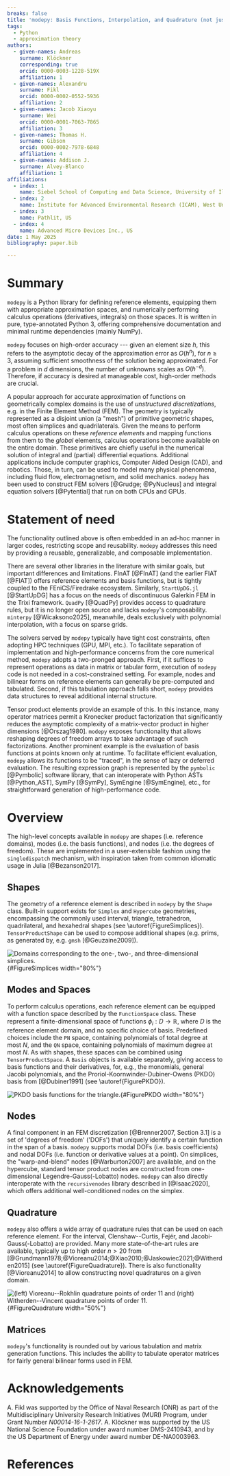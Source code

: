 ```yaml
---
breaks: false
title: 'modepy: Basis Functions, Interpolation, and Quadrature (not just) for Finite Elements'
tags:
  - Python
  - approximation theory
authors:
  - given-names: Andreas
    surname: Klöckner
    corresponding: true
    orcid: 0000-0003-1228-519X
    affiliation: 1
  - given-names: Alexandru
    surname: Fikl
    orcid: 0000-0002-0552-5936
    affiliation: 2
  - given-names: Jacob Xiaoyu
    surname: Wei
    orcid: 0000-0001-7063-7865
    affiliation: 3
  - given-names: Thomas H.
    surname: Gibson
    orcid: 0000-0002-7978-6848
    affiliation: 4
  - given-names: Addison J.
    surname: Alvey-Blanco
    affiliation: 1
affiliations:
  - index: 1
    name: Siebel School of Computing and Data Science, University of Illinois at Urbana-Champaign, US
  - index: 2
    name: Institute for Advanced Environmental Research (ICAM), West University of Timişoara, Romania
  - index: 3
    name: Pathlit, US
  - index: 4
    name: Advanced Micro Devices Inc., US
date: 1 May 2025
bibliography: paper.bib

---
```


# Summary

`modepy` is a Python library for defining reference elements, equipping them with
appropriate approximation spaces, and numerically performing calculus operations
(derivatives, integrals) on those spaces. It is written in pure, type-annotated Python
3, offering comprehensive documentation and minimal runtime dependencies (mainly NumPy).

`modepy` focuses on high-order accuracy --- given an element size $h$, this refers
to the asymptotic decay of the approximation error as $O(h^n)$, for $n \ge 3$,
assuming sufficient smoothness of the solution being approximated. For a problem
in $d$ dimensions, the number of unknowns scales as $O(h^{-d})$. Therefore, if
accuracy is desired at manageable cost, high-order methods are crucial.

A popular approach for accurate approximation of functions on geometrically complex
domains is the use of *unstructured discretizations*, e.g. in the Finite Element
Method (FEM). The geometry is typically represented as a disjoint union (a "mesh") of
primitive geometric shapes, most often simplices and quadrilaterals. Given the means
to perform calculus operations on these *reference elements* and mapping functions
from them to the *global* elements, calculus operations become available on the entire
domain. These primitives are chiefly useful in the numerical solution of integral and
(partial) differential equations. Additional applications include computer graphics,
Computer Aided Design (CAD), and robotics. Those, in turn, can be used to model many
physical phenomena, including fluid flow, electromagnetism, and solid mechanics.
`modepy` has been used to construct FEM solvers [@Grudge; @PyNucleus] and integral
equation solvers [@Pytential] that run on both CPUs and GPUs.

# Statement of need

The functionality outlined above is often embedded in an ad-hoc manner in
larger codes, restricting scope and reusability. `modepy` addresses this
need by providing a reusable, generalizable, and composable implementation.

There are several other libraries in the literature with similar goals, but
important differences and limitations. FInAT [@FInAT] (and the earlier FIAT
[@FIAT]) offers reference elements and basis functions, but is tightly coupled
to the FEniCS/Firedrake ecosystem. Similarly, `StartUpDG.jl` [@StartUpDG] has a
focus on the needs of discontinuous Galerkin FEM in the Trixi framework. `QuadPy`
[@QuadPy] provides access to quadrature rules, but it is no longer open source
and lacks `modepy`'s composability. `minterpy` [@Wicaksono2025], meanwhile, deals
exclusively with polynomial interpolation, with a focus on sparse grids.

The solvers served by `modepy` typically have tight cost constraints, often adopting
HPC techniques (GPU, MPI, etc.). To facilitate separation of implementation and
high-performance concerns from the core numerical method, `modepy` adopts a two-pronged
approach. First, if it suffices to represent operations as data in matrix or tabular
form, execution of `modepy` code is not needed in a cost-constrained setting. For
example, nodes and bilinear forms on reference elements can generally be pre-computed
and tabulated. Second, if this tabulation approach falls short, `modepy` provides
data structures to reveal additional internal structure.

Tensor product elements provide an example of this. In this instance, many operator
matrices permit a Kronecker product factorization that significantly reduces the
asymptotic complexity of a matrix-vector product in higher dimensions [@Orszag1980].
`modepy` exposes functionality that allows reshaping degrees of freedom arrays to take
advantage of such factorizations. Another prominent example is the evaluation of basis
functions at points known only at runtime. To facilitate efficient evaluation, `modepy`
allows its functions to be "traced", in the sense of lazy or deferred evaluation.
The resulting expression graph is represented by the `pymbolic` [@Pymbolic] software
library, that can interoperate with Python ASTs [@Python_AST], SymPy [@SymPy], SymEngine
[@SymEngine], etc., for straightforward generation of high-performance code.

# Overview

The high-level concepts available in `modepy` are shapes (i.e. reference domains),
modes (i.e. the basis functions), and nodes (i.e. the degrees of freedom). These are
implemented in a user-extensible fashion using the `singledispatch` mechanism, with
inspiration taken from common idiomatic usage in Julia [@Bezanson2017].

## Shapes

The geometry of a reference element is described in `modepy` by the `Shape` class.
Built-in support exists for `Simplex` and `Hypercube` geometries, encompassing
the commonly used interval, triangle, tetrahedron, quadrilateral, and hexahedral
shapes (see \autoref{FigureSimplices}). `TensorProductShape` can be used to compose
additional shapes (e.g. prims, as generated by, e.g. `gmsh` [@Geuzaine2009]).

![Domains corresponding to the one-, two-, and three-dimensional simplices.](images/simplices.png){#FigureSimplices width="80%"}

## Modes and Spaces

To perform calculus operations, each reference element can be equipped with a function
space described by the `FunctionSpace` class. These represent a finite-dimensional
space of functions $\phi_i: D \to \mathbb{R}$, where $D$ is the reference element
domain, and no specific choice of basis. Predefined choices include the `PN` space,
containing polynomials of total degree at most $N$, and the `QN` space, containing
polynomials of maximum degree at most $N$. As with shapes, these spaces can be
combined using `TensorProductSpace`. A `Basis` objects is available separately,
giving access to basis functions and their derivatives, for, e.g., the monomials,
general Jacobi polynomials, and the Proriol-Koornwinder-Dubiner-Owens (PKDO) basis
from [@Dubiner1991] (see \autoref{FigurePKDO}).

![PKDO basis functions for the triangle.](images/pkdo-2d.png){#FigurePKDO width="80%"}

## Nodes

A final component in an FEM discretization [@Brenner2007, Section 3.1] is a set of
'degrees of freedom' ('DOFs') that uniquely identify a certain function in the span of
a basis. `modepy` supports modal DOFs (i.e. basis coefficients) and nodal DOFs (i.e.
function or derivative values at a point). On simplices, the "warp-and-blend" nodes
[@Warburton2007] are available, and on the hypercube, standard tensor product nodes
are constructed from one-dimensional Legendre-Gauss(-Lobatto) nodes. `modepy` can also
directly interoperate with the `recursivenodes` library described in [@Isaac2020],
which offers additional well-conditioned nodes on the simplex.

## Quadrature

`modepy` also offers a wide array of quadrature rules that can be used on each reference
element. For the interval, Clenshaw--Curtis, Fejér, and Jacobi-Gauss(-Lobatto) are
provided. Many more state-of-the-art rules are available, typically up to high order
$n > 20$ from [@Grundmann1978;@Vioreanu2014;@Xiao2010;@Jaskowiec2021;@Witherden2015]
(see \autoref{FigureQuadrature}). There is also functionality [@Vioreanu2014] to allow
constructing novel quadratures on a given domain.

![(left) Vioreanu--Rokhlin quadrature points of order 11 and (right) Witherden--Vincent quadrature points of order 11.](images/quadrature_rules.png){#FigureQuadrature width="50%"}

## Matrices

`modepy`'s functionality is rounded out by various tabulation and matrix
generation functions. This includes the ability to tabulate operator matrices
for fairly general bilinear forms used in FEM.

# Acknowledgements

A. Fikl was supported by the Office of Naval Research (ONR) as part of the
Multidisciplinary University Research Initiatives (MURI) Program, under Grant
Number *N00014-16-1-2617*. A. Klöckner was supported by the US National Science
Foundation under award number DMS-2410943, and by the US Department of Energy
under award number DE-NA0003963.

# References
